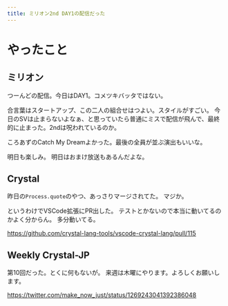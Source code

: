 ```yaml
---
title: ミリオン2nd DAY1の配信だった
---
```


# やったこと

## ミリオン

つーんどの配信。今日はDAY1。コメツキバッタではない。

合言葉はスタートアップ、この二人の組合せはつよい。スタイルがすごい。
今日のSVは止まらないよなぁ、と思っていたら普通にミスで配信が飛んで、最終的に止まった。2ndは呪われているのか。

ころあずのCatch My Dreamよかった。最後の全員が並ぶ演出もいいな。

明日も楽しみ。
明日はおまけ放送もあるんだよな。

## Crystal

昨日の`Process.quote`のやつ、あっさりマージされてた。
マジか。

というわけでVSCode拡張にPR出した。
テストとかないので本当に動いてるのかよく分からん。
多分動いてる。

<https://github.com/crystal-lang-tools/vscode-crystal-lang/pull/115>

## Weekly Crystal-JP

第10回だった。とくに何もないが。
来週は木曜にやります。よろしくお願いします。

<https://twitter.com/make_now_just/status/1269243041392386048>

